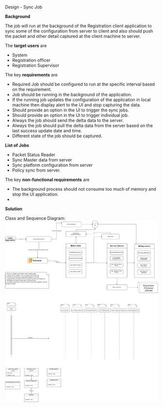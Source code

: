 Design - Sync Job


**Background**

The job will run at the background of the Registration client application to sync some of the configuration from
server to client and also should push the packet and other detail captured at the client machine to server.


The **target users** are

-   System
-   Registration officer
-   Registration Supervisor

The key **requirements** are

-   Required Job should be configured to run at the specific interval based on the requirement.
-   Job should be running in the background of the application.
-   If the running job updates the configuration of the application in local machine 
    then display alert to the UI and stop capturing the data.
-   Should provide an option in the UI to trigger the sync jobs.
-   Should provide an option in the UI to trigger individual job.
-   Always the job should send the delta data to the server.
-   Always the job should pull the delta data from the server based on the last success update date and time.
-   Different state of the job should be captured.

**List of Jobs**
-   Packet Status Reader
-   Sync Master data from server
-   Sync platform configuration from server
-   Policy sync from server.

The key **non-functional requirements** are
-   The background process should not consume too much of memory and stop the UI application.
-    

**Solution**
	

Class and Sequence Diagram:
![Sync job sequence diagram](_images/registration-sync-batch-jobs.png)

